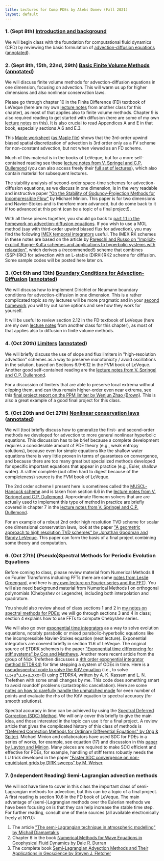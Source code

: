 ```yaml
---
title: Lectures for Comp PDEs by Aleks Donev (Fall 2021)
layout: default
---
```


### 1. (Sept 8th) [Introduction and background](Lectures/IntroNumPDEs.pdf)

We will begin class with the foundation for computational fluid dynamics (CFD) by reviewing the basic formulation of [advection-diffusion equations](Lectures/AdvDiffEqs.pdf) ([annotated](Lectures/AdvDiffEqs_class.pdf)).

### 2. (Sept 8th, 15th, 22nd, 29th) [Basic Finite Volume Methods](Lectures/BasicFVM.pdf) ([annotated](Lectures/BasicFVM_class.pdf))

We will discuss finite volume methods for advection-diffusion equations in one dimension, focusing on advection. This will warm us up for higher dimensions and also nonlinear conservation laws.

Please go through chapter 10 in the Finite Difference (FD) textbook of LeVeque (here are my own [lecture notes](https://cims.nyu.edu/~donev/Teaching/NMII/Lectures/FD_Parabolic.pdf) from another class for this chapter), as most of that applies also to finite volume methods. Chapter 9 is also required reading to get started with diffusion (here are some of my own [lecture notes](https://cims.nyu.edu/~donev/Teaching/NMII/Lectures/FD_Hyperbolic.pdf) on this). It is also crucial to read Appendices A and E in that book, especially sections A.6 and E.3. 

This [Maple worksheet](Lectures/ThirdOrderUpwind.pdf) ([as Maple file](Lectures/ThirdOrderUpwind.mw)) shows that the 3rd-order upwind biased spatial discretization of advection is 3rd order only as a FV scheme for non-constant advection, but not when viewed as an FD scheme.

Much of this material is in the books of LeVeque, but for a more self-contained reading see these [lecture notes from V. Springel and C.P. Dullemond](Lectures/SlopeLimiters_Notes.pdf) (you can also access freely their [full set of lectures](http://www.ita.uni-heidelberg.de/%7Edullemond/lectures/num_fluid_2012/)), which also contain material for subsequent lectures. 

The stability analysis of second-order space-time schemes for advection-diffusion equations, as we discuss in one dimension, is in the very readable and instructive paper ["On the Stability of Godunov-Projection Methods for Incompressible Flow"](http://www.sciencedirect.com/science/article/pii/S0021999196900352) by Michael Minion. This paper is for two dimensions and Navier-Stokes and is therefore more advanced, but do come back to it if too advanced at this point (can be a topic of a final project!).

With all these pieces together, you should go back to [part 1.1 in the homework on advection-diffusion equations](Assignments/AdvDiff.pdf). If you wish to use a MOL method (say with third-order upwind biased flux for advection), you may find the following [IMEX temporal integrators](Lectures/IMEX.pdf) useful. The IMEX RK schemes in these notes are based on the article by [Pareschi and Russo on "Implicit-explicit Runge-Kutta schemes and applications to hyperbolic systems with relaxation"](https://link.springer.com/article/10.1007/s10915-004-4636-4), which derives a (recommended!) scheme that combines (SSP-)RK3 for advection with an L-stable (DIRK-)RK2 scheme for diffusion. Some sample codes will be posted here later on.

### 3. (Oct 6th and 13th) [Boundary Conditions for Advection-Diffusion](Lectures/AdvDiffBCs.pdf) ([annotated](Lectures/AdvDiffBCs_class.pdf))

We will discuss how to implement Dirichlet or Neumann boundary conditions for advection-diffusion in one dimension. This is a rather complicated topic so my lectures will be more pragmatic and in your [second homework](Assignments/AdvDiff.pdf) you will try out some options and see how they work for yourself.

It will be useful to review section 2.12 in the FD textbook of LeVeque (here are my own [lecture notes](https://cims.nyu.edu/~donev/Teaching/NMII/Lectures/FD_Elliptic_1D.pdf) from another class for this chapter), as most of that applies also to diffusion in finite volume methods.

### 4. (Oct 20th) [Limiters](Lectures/Limiters.pdf) ([annotated](Lectures/Limiters_class.pdf))

We will briefly discuss the use of slope and flux limiters in "high-resolution advection" schemes as a way to preserve monotonicity / avoid oscillations in the solution, based on Sections 6.9-6.12 in the FVM book of LeVeque. Another good self-contained reading are the [lecture notes from V. Springel and C.P. Dullemond](Lectures/SlopeLimiters_Notes.pdf).

For a discussion of limiters that are able to preserve local extrema without clipping them, and can thus remain higher-order even near extrema, see this [final project report on the PPM limiter by Wenjun Zhao (Brown)](Lectures/QuadraticLimiters_WenjunZhao.pdf). This is also a great example of a good final project for this class.

### 5. (Oct 20th and Oct 27th) [Nonlinear conservation laws](Lectures/ConservationLawsGodunov.pdf) ([annotated](Lectures/ConservationLawsGodunov_class.pdf))

We will (too) briefly discuss how to generalize the first- and second-order methods we developed for advection to more general nonlinear hyperbolic equations. This discussion has to be brief because a complete development requires a considerable amount of PDE theory (e.g., weak entropy solutions), because even for simple equations like the shallow water equations there is very little proven in terms of guarantees on convergence, and because there are too many great but specialized methods developed for specific important equations that appear in practice (e.g., Euler, shallow water). A rather complete (but often hard to digest because of the completeness) source is the FVM book of LeVeque.

The 2nd order scheme I present here is sometimes called the [MUSCL-Hancock scheme](https://en.wikipedia.org/wiki/MUSCL_scheme) and is taken from section 6.6 in the [lecture notes from V. Springel and C.P. Dullemond](https://www.ita.uni-heidelberg.de/~dullemond/lectures/num_fluid_2012/Chapter_6.pdf). Approximate Riemann solvers that are are actually used to implement this type of method in practice are briefly covered in chapter 7 in the [lecture notes from V. Springel and C.P. Dullemond](https://www.ita.uni-heidelberg.de/~dullemond/lectures/num_fluid_2012/Chapter_7.pdf).

For an example of a robust 2nd order high resolution TVD scheme for scalar one dimensional conservation laws, look at the paper ["A geometric approach to high resolution TVD schemes" by Jonathan Goodman and Randy LeVeque](https://doi.org/10.1137/0725019). This paper can form the basis of a final project combining some theory and computation.

### 6. (Oct 27th) (Pseudo)Spectral Methods for Periodic Evolution Equations

Before coming to class, please review material from Numerical Methods II on Fourier Transforms including FFTs (here are some [notes from Leslie Greengard](Lectures/NMII_Leslie_FFT.pdf), and here is [my own lecture on Fourier series and the FFT](Lectures/Lecture-FFT.handout.pdf)). You will also need background material from Numerical Methods I on orthogonal polynomials (Chebyshev or Legendre), including both interpolation and quadrature.

You should also review ahead of class sections 1 and 2 in [my notes on spectral methods for PDEs](Lectures/Lecture-Spectral.handout.pdf); we will go through sections 3 and 4 in class; section 4 explains how to use FFTs to compute Chebyshev series.

We will also go over [exponential time integrators](Lectures/ExponentialIntegration.pdf) as a way to solve evolution equations, notably parabolic or mixed parabolic-hyperbolic equations like the incompressible Navier-Stokes equation (next lecture). Exponential integrators are covered briefly in section 11.6 of LeVeque. The original source of ETDRK schemes is the paper ["Exponential time differencing for stiff systems" by Cox and Matthews](https://www.math.fsu.edu/%7Eokhanmoh/media/Cox,%20Matthews,%20JCP,%202002,%20Exponential%20Time%20Differencing%20for%20Stiff%20Systems.pdf). Another more recent article from the group of Nick Trefethen discusses a [4th order exponential integrator method (ETDRK4)](https://people.maths.ox.ac.uk/trefethen/fourth-order.pdf) for time stepping a system of ODEs in time. Here is a [pseudospectral code to solve the KdV equation](https://cims.nyu.edu/%7Edonev/Teaching/PDE/Matlab/KdV.m) (i.e., to solve [u_t+u*u_x+u_xxx=0](https://en.wikipedia.org/wiki/Korteweg%E2%80%93de_Vries_equation)) using ETDRK4, written by A. K. Kassam and L. N. Trefethen with some small changes by me. This code does something smart to avoid roundoff problems (catastrophic cancellation). Here are some [notes on how to carefully handle the unmatched mode](Lectures/SolutionPseudoKdV.pdf) for even number of points and evaluate the rhs of the KdV equation to spectral accuracy (for smooth solutions).

Spectral accuracy in time can be achieved by using the [Spectral Deferred Correction (SDC) Method](BROKEN). We will only cover this briefly to give the main idea, and those interested in the topic can use it for a final project. A review article that gives the complicated history of this class of methods is ["Deferred Correction Methods for Ordinary Differential Equations" by Ong & Spiteri](https://link.springer.com/article/10.1007/s10915-020-01235-8). Michael Minion and collaborators have used SDC for PDEs in a series of works, for example, see equation (17) and discussion in this [paper by Layton and Minion](https://msp.org/camcos/2007/2-1/p01.xhtml). Many pieces are required to make SDC efficient and effective for PDEs, for example, handling of stiff terms robustly needs the LU trick developed in the paper ["Faster SDC convergence on non-equidistant grids by DIRK sweeps" by M. Weiser](https://link.springer.com/article/10.1007/s10543-014-0540-y).

### 7. (Independent Reading) Semi-Lagrangian advection methods

We will not have time to cover in this class the important class of semi-Lagrangian methods for advection, but this can be a topic of a final project. A first reading is section 10.6 in the FD book of LeVeque. The main advantage of (semi-)Lagrangian methods over the Eulerian methods we have been focusing on is that they can help increase the stable time step. For further reading, consult one of these sources (all available electronically freely at NYU):

1. The article ["The semi-Lagrangian technique in atmospheric modelling" by Michail Diamantakis](https://www.ecmwf.int/sites/default/files/elibrary/2014/9054-semi-lagrangian-technique-atmospheric-modelling-current-status-and-future-challenges.pdf)
2. Chapter 6 in the book [Numerical Methods for Wave Equations in Geophysical Fluid Dynamics by Dale R. Durran](https://link.springer.com/book/10.1007/978-1-4757-3081-4)
3. The complete book [Semi-Lagrangian Advection Methods and Their Applications in Geoscience by Steven J. Fletcher](https://www.sciencedirect.com/book/9780128172223/semi-lagrangian-advection-methods-and-their-applications-in-geoscience)

